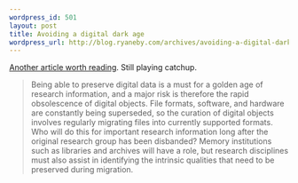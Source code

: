 ```yaml
--- 
wordpress_id: 501
layout: post
title: Avoiding a digital dark age
wordpress_url: http://blog.ryaneby.com/archives/avoiding-a-digital-dark-age/
---
```

<a href="http://www.sciencealert.com.au/opinions/20070504-14829.html">Another article worth reading</a>. Still playing catchup.

<blockquote>Being able to preserve digital data is a must for a golden age of research information, and a major risk is therefore the rapid obsolescence of digital objects. File formats, software, and hardware are constantly being superseded, so the curation of digital objects involves regularly migrating files into currently supported formats.  Who will do this for important research information long after the original research group has been disbanded?  Memory institutions such as libraries and archives will have a role, but research disciplines must also assist in identifying the intrinsic qualities that need to be preserved during migration.</blockquote>
